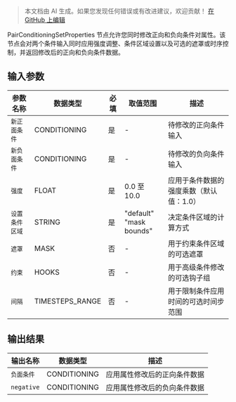 > 本文档由 AI 生成。如果您发现任何错误或有改进建议，欢迎贡献！ [在 GitHub 上编辑](https://github.com/Comfy-Org/embedded-docs/blob/main/comfyui_embedded_docs/docs/PairConditioningSetProperties/zh.md)

PairConditioningSetProperties 节点允许您同时修改正向和负向条件对属性。该节点会对两个条件输入同时应用强度调整、条件区域设置以及可选的遮罩或时序控制，并返回修改后的正向和负向条件数据。

## 输入参数

| 参数名称 | 数据类型 | 必填 | 取值范围 | 描述 |
|----------|-----------|------|----------|------|
| `新正面条件` | CONDITIONING | 是 | - | 待修改的正向条件输入 |
| `新负面条件` | CONDITIONING | 是 | - | 待修改的负向条件输入 |
| `强度` | FLOAT | 是 | 0.0 至 10.0 | 应用于条件数据的强度乘数（默认值：1.0） |
| `设置条件区域` | STRING | 是 | "default"<br>"mask bounds" | 决定条件区域的计算方式 |
| `遮罩` | MASK | 否 | - | 用于约束条件区域的可选遮罩 |
| `约束` | HOOKS | 否 | - | 用于高级条件修改的可选钩子组 |
| `间隔` | TIMESTEPS_RANGE | 否 | - | 用于限制条件应用时间的可选时间步范围 |

## 输出结果

| 输出名称 | 数据类型 | 描述 |
|----------|-----------|------|
| `负面条件` | CONDITIONING | 应用属性修改后的正向条件数据 |
| `negative` | CONDITIONING | 应用属性修改后的负向条件数据 |
